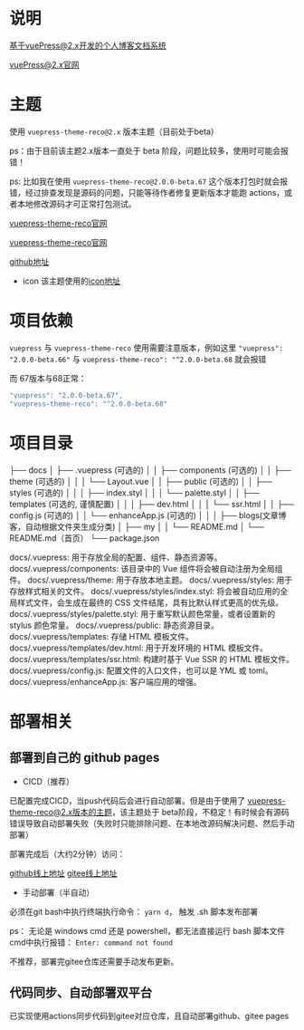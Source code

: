 # 说明

基于vuePress@2.x开发的个人博客文档系统

[vuePress@2.x官网](https://v2.vuepress.vuejs.org/zh/reference/config.html)

# 主题
使用 `vuepress-theme-reco@2.x` 版本主题（目前处于beta）

ps：由于目前该主题2.x版本一直处于 beta 阶段，问题比较多，使用时可能会报错！

ps:
比如我在使用 `vuepress-theme-reco@2.0.0-beta.67` 这个版本打包时就会报错，经过排查发现是源码的问题，只能等待作者修复更新版本才能跑 actions，或者本地修改源码才可正常打包测试。


[vuepress-theme-reco官网](https://vuepress-theme-reco.recoluan.com/docs/theme/frontmatter-home.html)

[vuepress-theme-reco官网](https://vuepress-theme-reco.recoluan.com/)

[github地址](https://github.com/vuepress-reco/vuepress-theme-reco)

- icon
该主题使用的[icon地址](https://carbondesignsystem.com/guidelines/icons/library/)

# 项目依赖

`vuepress` 与 `vuepress-theme-reco` 使用需要注意版本，例如这里 `"vuepress": "2.0.0-beta.66"` 与 `vuepress-theme-reco": "^2.0.0-beta.68` 就会报错

而 67版本与68正常：
```javascript
"vuepress": "2.0.0-beta.67",
"vuepress-theme-reco": "^2.0.0-beta.68"
```

# 项目目录
├── docs
│   ├── .vuepress (可选的)
│   │   ├── components (可选的)
│   │   ├── theme (可选的)
│   │   │   └── Layout.vue
│   │   ├── public (可选的)
│   │   ├── styles (可选的)
│   │   │   ├── index.styl
│   │   │   └── palette.styl
│   │   ├── templates (可选的, 谨慎配置)
│   │   │   ├── dev.html
│   │   │   └── ssr.html
│   │   ├── config.js (可选的)
│   │   └── enhanceApp.js (可选的)
│   │
│   ├── blogs(文章博客，自动根据文件夹生成分类)
│   ├── my
│   │   └── README.md
│   └── README.md（首页）
└── package.json


docs/.vuepress: 用于存放全局的配置、组件、静态资源等。
docs/.vuepress/components: 该目录中的 Vue 组件将会被自动注册为全局组件。
docs/.vuepress/theme: 用于存放本地主题。
docs/.vuepress/styles: 用于存放样式相关的文件。
docs/.vuepress/styles/index.styl: 将会被自动应用的全局样式文件，会生成在最终的 CSS 文件结尾，具有比默认样式更高的优先级。
docs/.vuepress/styles/palette.styl: 用于重写默认颜色常量，或者设置新的 stylus 颜色常量。
docs/.vuepress/public: 静态资源目录。
docs/.vuepress/templates: 存储 HTML 模板文件。
docs/.vuepress/templates/dev.html: 用于开发环境的 HTML 模板文件。
docs/.vuepress/templates/ssr.html: 构建时基于 Vue SSR 的 HTML 模板文件。
docs/.vuepress/config.js: 配置文件的入口文件，也可以是 YML 或 toml。
docs/.vuepress/enhanceApp.js: 客户端应用的增强。

# 部署相关

## 部署到自己的 github pages


- CICD（推荐）

已配置完成CICD，当push代码后会进行自动部署。但是由于使用了 vuepress-theme-reco@2.x版本的主题，该主题处于 beta阶段，不稳定！有时候会有源码错误导致自动部署失败（失败时只能排除问题、在本地改源码解决问题、然后手动部署）

部署完成后（大约2分钟）访问：

[github线上地址](https://silin001.github.io/docs)
[gitee线上地址](https://silin001.github.io/docs)


- 手动部署（半自动）

 必须在git bash中执行终端执行命令： `yarn d`， 触发 .sh 脚本发布部署

 ps：
 无论是 windows cmd 还是 powershell，都无法直接运行 bash 脚本文件
 cmd中执行报错：  `Enter: command not found`

 不推荐，部署完gitee仓库还需要手动发布更新。

## 代码同步、自动部署双平台

已实现使用actions同步代码到gitee对应仓库，且自动部署github、gitee pages


